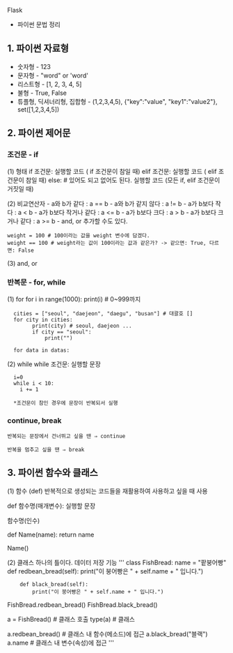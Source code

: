 Flask

* 파이썬 문법 정리

 ## 1.  파이썬 자료형
- 숫자형 - 123
- 문자형 - "word" or 'word'
- 리스트형 - [1, 2, 3, 4, 5]
- 불형 - True, False
- 튜플형, 딕셔너리형, 집합형 - (1,2,3,4,5), {"key":"value",  "key1":"value2"}, set([1,2,3,4,5])


## 2. 파이썬 제어문

### 조건문 - if
  (1) 형태
        if 조건문:
        		실행할 코드 ( if 조건문이 참일 때)
        elif 조건문:
        		실행할 코드 ( elif 조건문이 참일 때)
        else: # 있어도 되고 없어도 된다.
        		실행할 코드 (모든 if, elif 조건문이 거짓일 때)

  (2) 비교연산자
        - a와 b가 같다 : a == b
        - a와 b가 같지 않다 : a != b
        - a가 b보다 작다 : a < b
        - a가 b보다 작거나 같다 : a <= b
        - a가 b보다 크다 : a > b
        - a가 b보다 크거나 같다 : a >= b
        - and, or 추가할 수도 있다.

    weight = 100 # 100이라는 값을 weight 변수에 담겠다.
    weight == 100 # weight라는 값이 100이라는 값과 같은가? -> 같으면: True, 다르면: False

  (3) and, or

### 반복문 - for, while
  (1) for
      for i in range(1000):
      	print(i) # 0~999까지
      
      cities = ["seoul", "daejeon", "daegu", "busan"] # 대괄호 []
      for city in cities:
      		print(city) # seoul, daejeon ...
      		if city == "seoul":
      			print("")
      
      for data in datas:

 (2) while
      while 조건문:
      		실행할 문장
      
      i=0
      while i < 10:
      	i += 1
      
      *조건문이 참인 경우에 문장이 반복되서 실행


### continue, break

    반복되는 문장에서 건너뛰고 싶을 땐 ⇒ continue
    
    반복을 멈추고 싶을 땐 ⇒ break





## 3. 파이썬 함수와 클래스
   (1) 함수 (def)
   반복적으로 생성되는 코드들을 재활용하여 사용하고 싶을 때 사용
   
   def 함수명(매개변수): 
   		실행할 문장
   
   함수명(인수)
   
   def Name(name):
   	return name
   
   Name()
   
   
   (2) 클래스
   하나의 틀이다. 데이터 저장 기능
   '''
   class FishBread:
   		name = "팥붕어빵"
   		def redbean_bread(self):
   			print("이 붕어빵은 " + self.name + " 입니다.")
   
   		def black_bread(self):
   			print("이 붕어빵은 " + self.name + " 입니다.")
   
   FishBread.redbean_bread()
   FishBread.black_bread()
   
   a = FishBread() # 클래스 호출
   type(a) # 클래스
   
   a.redbean_bread() # 클래스 내 함수(메소드)에 접근
   a.black_bread("블랙")
   a.name # 클래스 내 변수(속성)에 접근
   '''
